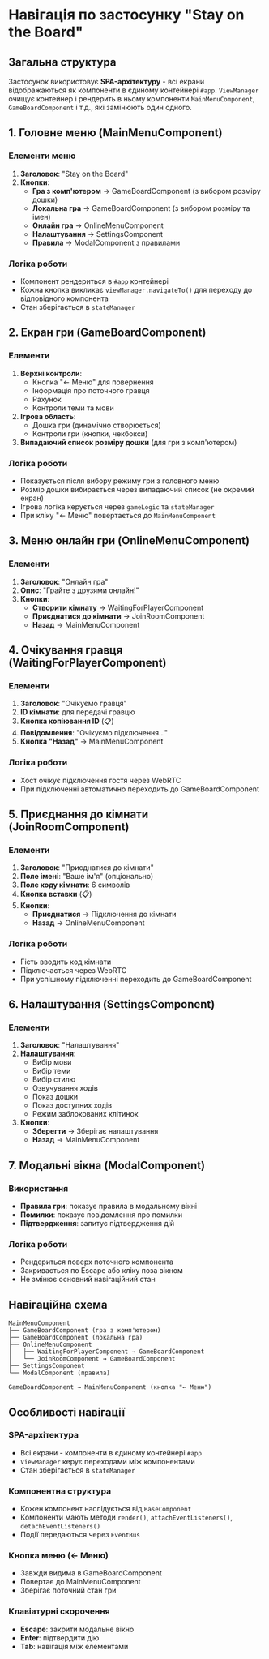 # Навігація по застосунку "Stay on the Board"

## Загальна структура

Застосунок використовує **SPA-архітектуру** - всі екрани відображаються як компоненти в єдиному контейнері `#app`. `ViewManager` очищує контейнер і рендерить в ньому компоненти `MainMenuComponent`, `GameBoardComponent` і т.д., які замінюють один одного.

## 1. Головне меню (MainMenuComponent)

### Елементи меню
1. **Заголовок**: "Stay on the Board"
2. **Кнопки**:
   - **Гра з комп'ютером** → GameBoardComponent (з вибором розміру дошки)
   - **Локальна гра** → GameBoardComponent (з вибором розміру та імен)
   - **Онлайн гра** → OnlineMenuComponent
   - **Налаштування** → SettingsComponent
   - **Правила** → ModalComponent з правилами

### Логіка роботи
- Компонент рендериться в `#app` контейнері
- Кожна кнопка викликає `viewManager.navigateTo()` для переходу до відповідного компонента
- Стан зберігається в `stateManager`

## 2. Екран гри (GameBoardComponent)

### Елементи
1. **Верхні контроли**:
   - Кнопка "← Меню" для повернення
   - Інформація про поточного гравця
   - Рахунок
   - Контроли теми та мови
2. **Ігрова область**:
   - Дошка гри (динамічно створюється)
   - Контроли гри (кнопки, чекбокси)
3. **Випадаючий список розміру дошки** (для гри з комп'ютером)

### Логіка роботи
- Показується після вибору режиму гри з головного меню
- Розмір дошки вибирається через випадаючий список (не окремий екран)
- Ігрова логіка керується через `gameLogic` та `stateManager`
- При кліку "← Меню" повертається до `MainMenuComponent`

## 3. Меню онлайн гри (OnlineMenuComponent)

### Елементи
1. **Заголовок**: "Онлайн гра"
2. **Опис**: "Грайте з друзями онлайн!"
3. **Кнопки**:
   - **Створити кімнату** → WaitingForPlayerComponent
   - **Приєднатися до кімнати** → JoinRoomComponent
   - **Назад** → MainMenuComponent

## 4. Очікування гравця (WaitingForPlayerComponent)

### Елементи
1. **Заголовок**: "Очікуємо гравця"
2. **ID кімнати**: для передачі гравцю
3. **Кнопка копіювання ID** (📋)
4. **Повідомлення**: "Очікуємо підключення..."
5. **Кнопка "Назад"** → MainMenuComponent

### Логіка роботи
- Хост очікує підключення гостя через WebRTC
- При підключенні автоматично переходить до GameBoardComponent

## 5. Приєднання до кімнати (JoinRoomComponent)

### Елементи
1. **Заголовок**: "Приєднатися до кімнати"
2. **Поле імені**: "Ваше ім'я" (опціонально)
3. **Поле коду кімнати**: 6 символів
4. **Кнопка вставки** (📋)
5. **Кнопки**:
   - **Приєднатися** → Підключення до кімнати
   - **Назад** → OnlineMenuComponent

### Логіка роботи
- Гість вводить код кімнати
- Підключається через WebRTC
- При успішному підключенні переходить до GameBoardComponent

## 6. Налаштування (SettingsComponent)

### Елементи
1. **Заголовок**: "Налаштування"
2. **Налаштування**:
   - Вибір мови
   - Вибір теми
   - Вибір стилю
   - Озвучування ходів
   - Показ дошки
   - Показ доступних ходів
   - Режим заблокованих клітинок
3. **Кнопки**:
   - **Зберегти** → Зберігає налаштування
   - **Назад** → MainMenuComponent

## 7. Модальні вікна (ModalComponent)

### Використання
- **Правила гри**: показує правила в модальному вікні
- **Помилки**: показує повідомлення про помилки
- **Підтвердження**: запитує підтвердження дій

### Логіка роботи
- Рендериться поверх поточного компонента
- Закривається по Escape або кліку поза вікном
- Не змінює основний навігаційний стан

## Навігаційна схема

```
MainMenuComponent
├── GameBoardComponent (гра з комп'ютером)
├── GameBoardComponent (локальна гра)
├── OnlineMenuComponent
│   ├── WaitingForPlayerComponent → GameBoardComponent
│   └── JoinRoomComponent → GameBoardComponent
├── SettingsComponent
└── ModalComponent (правила)

GameBoardComponent → MainMenuComponent (кнопка "← Меню")
```

## Особливості навігації

### SPA-архітектура
- Всі екрани - компоненти в єдиному контейнері `#app`
- `ViewManager` керує переходами між компонентами
- Стан зберігається в `stateManager`

### Компонентна структура
- Кожен компонент наслідується від `BaseComponent`
- Компоненти мають методи `render()`, `attachEventListeners()`, `detachEventListeners()`
- Події передаються через `EventBus`

### Кнопка меню (← Меню)
- Завжди видима в GameBoardComponent
- Повертає до MainMenuComponent
- Зберігає поточний стан гри

### Клавіатурні скорочення
- **Escape**: закрити модальне вікно
- **Enter**: підтвердити дію
- **Tab**: навігація між елементами 